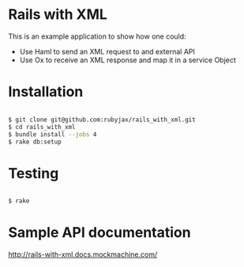 # Rails with XML

This is an example application to show how one could:

* Use Haml to send an XML request to and external API
* Use Ox to receive an XML response and map it in a service Object


# Installation

```bash

$ git clone git@github.com:rubyjax/rails_with_xml.git
$ cd rails_with_xml
$ bundle install --jobs 4
$ rake db:setup

```

# Testing

```bash

$ rake

```

# Sample API documentation

http://rails-with-xml.docs.mockmachine.com/
